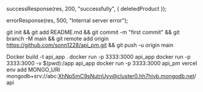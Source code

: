 successResponse(res, 200, "successfully", { deletedProduct });

errorResponse(res, 500, "Internal server error");

git init && git add README.md && git commit -m "first commit" && git branch -M main && git remote add origin https://github.com/sonn1228/api_pm.git && git push -u origin main

Docker build -t api_app .
docker run -p 3333:3000 api_app
docker run -p 3333:3000 -v $(pwd):/app api_app
docker run -p 3333:3000 api_pm
vercel env add MONGO_URI mongodb+srv://abc:XhNp5mC9sNutnUyv@cluster0.hh7hivb.mongodb.net/api
